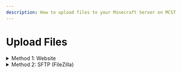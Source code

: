 ```yaml
---
description: How to upload files to your Minecraft Server on MCST
---
```


# Upload Files

<details>

<summary>Method 1: Website</summary>

1\) Navigate to your server panel.\
2\) Navigate to the server you want to edit.

![](<../.gitbook/assets/image (12).png>)\
\
3\) Navigate to the files tab.

![](<../.gitbook/assets/image (14).png>)\
\
4\) Navigate to the root directory.

![](<../.gitbook/assets/image (42).png>)\
\
5\) Drag-And-Drop any files you want to add from your desktop computer.

</details>

<details>

<summary>Method 2: SFTP (FileZilla)</summary>

Download an FTP Client like [FileZilla](https://filezilla-project.org/download.php?platform=win64) if you haven't already done so.\
\
1\) Navigate to your server panel.\
2\) Navigate to the server you want to edit.

![](<../.gitbook/assets/image (12).png>)\
\
3\) Navigate to the settings tab.

![](<../.gitbook/assets/image (27).png>)\
\
4\) Input the information required:

![](<../.gitbook/assets/image (17).png>)\
\
Host: Shown in the settings tab.\
Username: Shown in the settings tab.\
Password: Your account password.\
Port: Your server's port.\
\
5\) Upload files to the FTP client, they will appear on your server.

<details>
<summary>Whats My Password?</summary>
  
If you have logged in with Discord, Gmail or Github you will need to do a password reset to use SFTP.\
To do so follow [this guide](password-reset.md)


</details>

</details>
